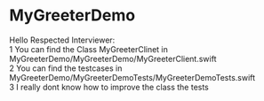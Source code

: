 # MyGreeterDemo
Hello Respected Interviewer:\
1 You can find the Class MyGreeterClinet in MyGreeterDemo/MyGreeterDemo/MyGreeterClient.swift\
2 You can find the testcases in  MyGreeterDemo/MyGreeterDemoTests/MyGreeterDemoTests.swift\
3 I really dont know how to improve the class the tests
